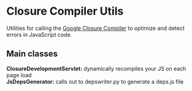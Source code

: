 Closure Compiler Utils
======================

Utilities for calling the [Google Closure Compiler](http://code.google.com/p/closure-compiler/) to optimize and detect errors in JavaScript code.

Main classes
------------
**ClosureDevelopmentServlet:** dynamically recompiles your JS on each page load  
**JsDepsGenerator:** calls out to depswriter.py to generate a deps.js file  
